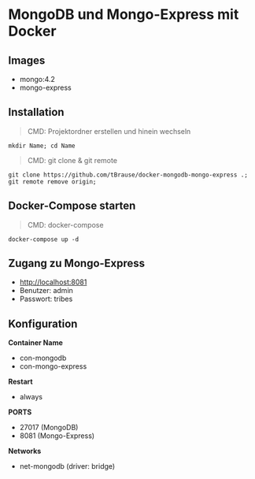 # MongoDB und Mongo-Express mit Docker

## Images

- mongo:4.2
- mongo-express

## Installation

> CMD: Projektordner erstellen und hinein wechseln

    mkdir Name; cd Name

> CMD: git clone & git remote

    git clone https://github.com/tBrause/docker-mongodb-mongo-express .; git remote remove origin;

## Docker-Compose starten

> CMD: docker-compose

    docker-compose up -d

## Zugang zu Mongo-Express

- [http://localhost:8081](http://localhost:8081)
- Benutzer: admin
- Passwort: tribes

## Konfiguration

**Container Name**

- con-mongodb
- con-mongo-express

**Restart**

- always

**PORTS**

- 27017 (MongoDB)
- 8081 (Mongo-Express)

**Networks**

- net-mongodb (driver: bridge)
